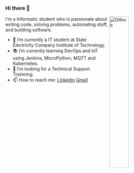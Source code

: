 ### Hi there 👋

<img width="35%" align="right" alt="Github" src="https://user-images.githubusercontent.com/48678280/88862734-4903af80-d201-11ea-968b-9c939d88a37c.gif" />

I'm a Informatic student who is passionate about writing code, solving problems, automating stuff, and building software.

- 🔭 I’m currently a IT student at State Electricity Company Institute of Technology.
- 📚 I’m currently learning  DevOps and IoT using Jenkins, MicroPython, MQTT and Kubernetes.
- 👯 I’m looking for a Technical Support Trainning. 
- 📫 How to reach me: [Linkedin](https://www.linkedin.com/in/dio-pramudya-34473b255) [Gmail](mailto:diopramudya73@gmail.com)

